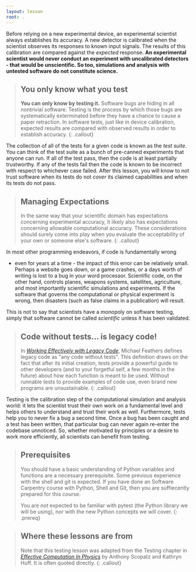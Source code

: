 ```yaml
---
layout: lesson
root: .
---
```


Before relying on a new experimental device, an experimental scientist always
establishes its accuracy. A new detector is calibrated when the scientist
observes its responses to known input signals. The results of this
calibration are compared against the _expected_ response. **An experimental
scientist would never conduct an experiment with uncalibrated detectors - that
would be unscientific. So too, simulations and analysis with untested
software do not constitute science.**

> ## You only know what you test
>
> **You can only know by testing it.** Software bugs are hiding in all
> nontrivial software. Testing is the process by which those bugs are
> systematically exterminated before they have a chance to cause a paper
> retraction. In software tests, just like in device calibration, expected
> results are compared with observed results in order to establish accuracy.
{: .callout}

The collection of all of the tests for a given code is known as the _test
suite_. You can think of the test suite as a bunch of pre-canned experiments
that anyone can run. If all of the test pass, then the code is at least
partially trustworthy. If any of the tests fail then the code is known to be
incorrect with respect to whichever case failed.  After this lesson, you will
know to not trust software when its tests do not _cover_ its claimed
capabilities and when its tests do not pass.

> ## Managing Expectations
>
> In the same way that your scientific domain has expectations concerning
> experimental accuracy, it likely also has expectations concerning allowable
> computational accuracy. These considerations should surely come into play
> when you evaluate the acceptability of your own or someone else's software.
{: .callout}

In most other programming endeavors, if code is fundamentally wrong
- even for years at a time - the impact of this error can be relatively small.
Perhaps a website goes down, or a game crashes, or a days worth of writing is
lost to a bug in your word processor. Scientific code, on the other hand,
controls planes, weapons systems, satellites, agriculture, and most importantly
scientific simulations and experiments. If the software that governs the
computational or physical experiment is wrong, then disasters (such as false
claims in a publication) will result.

This is not to say that scientists have a monopoly on software testing, simply
that software cannot be called _scientific_ unless it has been validated.

> ## Code without tests... is legacy code!
>
> In *[Working Effectively with Legacy Code][feathers-legacy-code]*,
> Michael Feathers defines legacy code as "any code without tests". This definition
> draws on the fact that after its initial creation, tests provide
> a powerful guide to other developers (and to your forgetful self, a few months
> in the future) about how each function is meant to be used. Without runnable
> tests to provide examples of code use, even brand new programs are unsustainable.
{: .callout}

Testing is the calibration step of the computational simulation and analysis
world: it lets the scientist trust their own work on a fundamental level and
helps others to understand and trust their work as well.
Furthermore, tests help you to never fix a bug a second time. Once a bug has
been caught and a test has been written, that particular bug can never again
re-enter the codebase unnoticed. So, whether motivated by principles or a
desire to work more efficiently, all scientists can benefit from testing.


> ## Prerequisites
>
> You should have a basic understanding of Python variables and functions are a
> necessary prerequisite. Some previous experience with the shell and git
> is expected. If you have done an Software Carpentry course with Python, Shell
> and Git, then you are suffiecently prepared for this course.
>
> You are *not* expected to be familiar with pytest (the Python library we will
> be using), nor with the new Python concepts we will cover. 
{: .prereq}

> ## Where these lessons are from
>
> Note that this testing lesson was adapted from the Testing chapter in
> *[Effective Computation In Physics](http://physics.codes)*
> by Anthony Scopatz and Kathryn Huff.
> It is often quoted directly.
{: .callout}

[feathers-legacy-code]: http://www.amazon.com/Working-Effectively-Legacy-Michael-Feathers/dp/0131177052/
